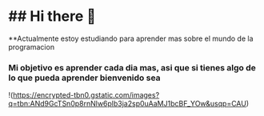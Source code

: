  #   ## Hi there 👋     
  **Actualmente estoy estudiando para aprender mas sobre el mundo de la programacion
### Mi objetivo es aprender cada dia mas, asi que si tienes algo de lo que pueda aprender bienvenido sea
!(https://encrypted-tbn0.gstatic.com/images?q=tbn:ANd9GcTSn0p8rnNlw6plb3ja2sp0uAaMJ1bcBF_YOw&usqp=CAU)

